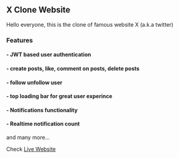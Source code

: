 ## X Clone Website

Hello everyone, this is the clone of famous website X (a.k.a twitter)

### Features

#### - JWT based user authentication

#### - create posts, like, comment on posts, delete posts

#### - follow unfollow user

#### - top loading bar for great user experince

#### - Notifications functionality

#### - Realtime notification count

and many more...

Check [Live Website](https://x-clone.up.railway.app)
